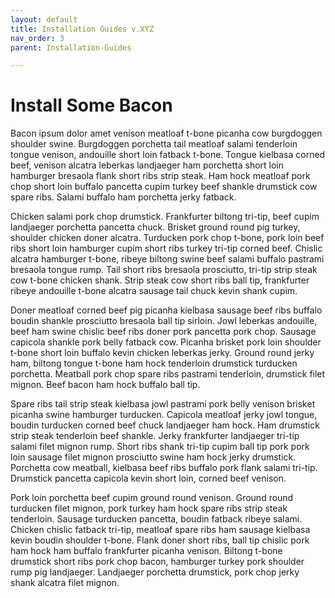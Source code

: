 ```yaml
---
layout: default
title: Installation Guides v.XYZ
nav_order: 3
parent: Installation-Guides

---
```


# Install Some Bacon

Bacon ipsum dolor amet venison meatloaf t-bone picanha cow burgdoggen shoulder swine. Burgdoggen porchetta tail meatloaf salami tenderloin tongue venison, andouille short loin fatback t-bone. Tongue kielbasa corned beef, venison alcatra leberkas landjaeger ham porchetta short loin hamburger bresaola flank short ribs strip steak. Ham hock meatloaf pork chop short loin buffalo pancetta cupim turkey beef shankle drumstick cow spare ribs. Salami buffalo ham porchetta jerky fatback.

Chicken salami pork chop drumstick. Frankfurter biltong tri-tip, beef cupim landjaeger porchetta pancetta chuck. Brisket ground round pig turkey, shoulder chicken doner alcatra. Turducken pork chop t-bone, pork loin beef ribs short loin hamburger cupim short ribs turkey tri-tip corned beef. Chislic alcatra hamburger t-bone, ribeye biltong swine beef salami buffalo pastrami bresaola tongue rump. Tail short ribs bresaola prosciutto, tri-tip strip steak cow t-bone chicken shank. Strip steak cow short ribs ball tip, frankfurter ribeye andouille t-bone alcatra sausage tail chuck kevin shank cupim.

Doner meatloaf corned beef pig picanha kielbasa sausage beef ribs buffalo boudin shankle prosciutto bresaola ball tip sirloin. Jowl leberkas andouille, beef ham swine chislic beef ribs doner pork pancetta pork chop. Sausage capicola shankle pork belly fatback cow. Picanha brisket pork loin shoulder t-bone short loin buffalo kevin chicken leberkas jerky. Ground round jerky ham, biltong tongue t-bone ham hock tenderloin drumstick turducken porchetta. Meatball pork chop spare ribs pastrami tenderloin, drumstick filet mignon. Beef bacon ham hock buffalo ball tip.

Spare ribs tail strip steak kielbasa jowl pastrami pork belly venison brisket picanha swine hamburger turducken. Capicola meatloaf jerky jowl tongue, boudin turducken corned beef chuck landjaeger ham hock. Ham drumstick strip steak tenderloin beef shankle. Jerky frankfurter landjaeger tri-tip salami filet mignon rump. Short ribs shank tri-tip cupim ball tip pork pork loin sausage filet mignon prosciutto swine ham hock jerky drumstick. Porchetta cow meatball, kielbasa beef ribs buffalo pork flank salami tri-tip. Drumstick pancetta capicola kevin short loin, corned beef venison.

Pork loin porchetta beef cupim ground round venison. Ground round turducken filet mignon, pork turkey ham hock spare ribs strip steak tenderloin. Sausage turducken pancetta, boudin fatback ribeye salami. Chicken chislic fatback tri-tip, meatloaf spare ribs ham sausage kielbasa kevin boudin shoulder t-bone. Flank doner short ribs, ball tip chislic pork ham hock ham buffalo frankfurter picanha venison. Biltong t-bone drumstick short ribs pork chop bacon, hamburger turkey pork shoulder rump pig landjaeger. Landjaeger porchetta drumstick, pork chop jerky shank alcatra filet mignon.

